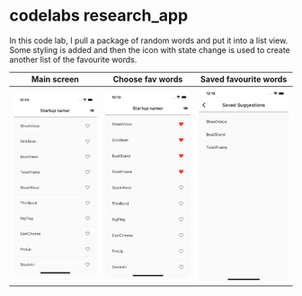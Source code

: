 # codelabs research_app

In this code lab, I pull a package of random words and put it into a list view. Some styling is added and then the icon with state change is used to create another list of the favourite words. 

| Main screen | Choose fav words | Saved favourite words | 
| ----------- | ----------- | ----------- |
| ![Main screen](/assets/README/mainscreen.png) | ![Choose fav words](/assets/README/favWords.png) | ![Saved words](/assets/README/savedWords.png) |